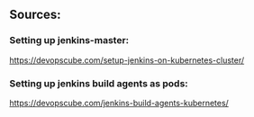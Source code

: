 ## Sources:
### Setting up jenkins-master:
https://devopscube.com/setup-jenkins-on-kubernetes-cluster/

### Setting up jenkins build agents as pods:
https://devopscube.com/jenkins-build-agents-kubernetes/